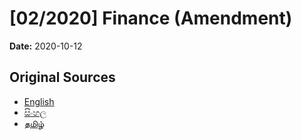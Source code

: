 # [02/2020] Finance (Amendment)

**Date:** 2020-10-12

## Original Sources

- [English](https://documents.gov.lk/view/acts/2020/10/02-2020_E.pdf)
- [සිංහල](https://documents.gov.lk/view/acts/2020/10/02-2020_S.pdf)
- [தமிழ்](https://documents.gov.lk/view/acts/2020/10/02-2020_T.pdf)
